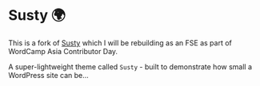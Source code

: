 # Susty 🌍

This is a fork of [Susty](https://github.com/jacklenox/susty) which I will be rebuilding as an FSE as part of WordCamp Asia Contributor Day. 

A super-lightweight theme called `Susty` - built to demonstrate how small a WordPress site can be...
